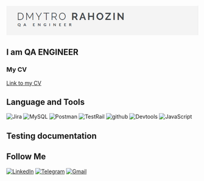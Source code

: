 ![HEADER](https://github.com/R-nDmytro/R-nDmytro/blob/main/assets/logo.png)

## I am QA ENGINEER

### My CV
[Link to my CV]()

## Language and Tools
![Jira](https://img.shields.io/badge/-Jira-000?style=for-the-badge&logo=jira&logoColor=47C5FB)
![MySQL](https://img.shields.io/badge/-MySQL-000?style=for-the-badge&logo=mysql&logoColor=47C5FB)
![Postman](https://img.shields.io/badge/-Postman-000?style=for-the-badge&logo=postman&logoColor=#EF5B25)
![TestRail](https://img.shields.io/badge/-TestRail-000?style=for-the-badge&logo=testrail&logoColor=#EF5B25)
![github](https://img.shields.io/badge/-Github-000?style=for-the-badge&logo=Github&logoColor=fff)
![Devtools](https://img.shields.io/badge/-Devtools-000?style=for-the-badge&logo=googlechrome&logoColor=FFF)
![JavaScript](https://img.shields.io/badge/-JavaScript-000?style=for-the-badge&logo=javaScript&logoColor=FFFF00)

## Testing documentation

## Follow Me
[![LinkedIn](https://img.shields.io/badge/-LinkedIn-000?style=for-the-badge&logo=LinkedIn&logoColor=#0077b5)](https://www.linkedin.com/in/dmytro-rahozin-232a02259/)
[![Telegram](https://img.shields.io/badge/-Telegram-000?style=for-the-badge&logo=Telegram&logoColor=47C5FB)](https://t.me/DmytryiR)
[![Gmail](https://img.shields.io/badge/-Gmail-000?style=for-the-badge&logo=Gmail)](rahozin.dmytro@gmail.com)

